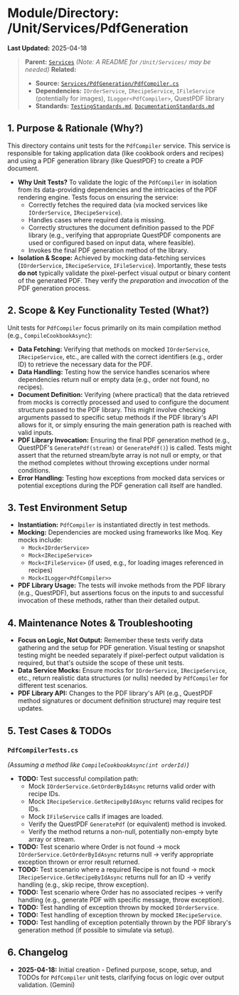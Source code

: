 # Module/Directory: /Unit/Services/PdfGeneration

**Last Updated:** 2025-04-18

> **Parent:** [`Services`](../README.md)
> *(Note: A README for `/Unit/Services/` may be needed)*
> **Related:**
> * **Source:** [`Services/PdfGeneration/PdfCompiler.cs`](../../../../api-server/Services/PdfGeneration/PdfCompiler.cs)
> * **Dependencies:** `IOrderService`, `IRecipeService`, `IFileService` (potentially for images), `ILogger<PdfCompiler>`, QuestPDF library
> * **Standards:** [`TestingStandards.md`](../../../../Docs/Development/TestingStandards.md), [`DocumentationStandards.md`](../../../../Docs/Development/DocumentationStandards.md)

## 1. Purpose & Rationale (Why?)

This directory contains unit tests for the `PdfCompiler` service. This service is responsible for taking application data (like cookbook orders and recipes) and using a PDF generation library (like QuestPDF) to create a PDF document.

* **Why Unit Tests?** To validate the logic of the `PdfCompiler` in isolation from its data-providing dependencies and the intricacies of the PDF rendering engine. Tests focus on ensuring the service:
    * Correctly fetches the required data (via mocked services like `IOrderService`, `IRecipeService`).
    * Handles cases where required data is missing.
    * Correctly structures the document definition passed to the PDF library (e.g., verifying that appropriate QuestPDF components are used or configured based on input data, where feasible).
    * Invokes the final PDF generation method of the library.
* **Isolation & Scope:** Achieved by mocking data-fetching services (`IOrderService`, `IRecipeService`, `IFileService`). Importantly, these tests **do not** typically validate the pixel-perfect visual output or binary content of the generated PDF. They verify the *preparation* and *invocation* of the PDF generation process.

## 2. Scope & Key Functionality Tested (What?)

Unit tests for `PdfCompiler` focus primarily on its main compilation method (e.g., `CompileCookbookAsync`):

* **Data Fetching:** Verifying that methods on mocked `IOrderService`, `IRecipeService`, etc., are called with the correct identifiers (e.g., order ID) to retrieve the necessary data for the PDF.
* **Data Handling:** Testing how the service handles scenarios where dependencies return null or empty data (e.g., order not found, no recipes).
* **Document Definition:** Verifying (where practical) that the data retrieved from mocks is correctly processed and used to configure the document structure passed to the PDF library. This might involve checking arguments passed to specific setup methods if the PDF library's API allows for it, or simply ensuring the main generation path is reached with valid inputs.
* **PDF Library Invocation:** Ensuring the final PDF generation method (e.g., QuestPDF's `GeneratePdf(stream)` or `GeneratePdf()`) is called. Tests might assert that the returned stream/byte array is not null or empty, or that the method completes without throwing exceptions under normal conditions.
* **Error Handling:** Testing how exceptions from mocked data services or potential exceptions during the PDF generation call itself are handled.

## 3. Test Environment Setup

* **Instantiation:** `PdfCompiler` is instantiated directly in test methods.
* **Mocking:** Dependencies are mocked using frameworks like Moq. Key mocks include:
    * `Mock<IOrderService>`
    * `Mock<IRecipeService>`
    * `Mock<IFileService>` (if used, e.g., for loading images referenced in recipes)
    * `Mock<ILogger<PdfCompiler>>`
* **PDF Library Usage:** The tests will invoke methods from the PDF library (e.g., QuestPDF), but assertions focus on the inputs to and successful invocation of these methods, rather than their detailed output.

## 4. Maintenance Notes & Troubleshooting

* **Focus on Logic, Not Output:** Remember these tests verify data gathering and the setup for PDF generation. Visual testing or snapshot testing might be needed separately if pixel-perfect output validation is required, but that's outside the scope of these unit tests.
* **Data Service Mocks:** Ensure mocks for `IOrderService`, `IRecipeService`, etc., return realistic data structures (or nulls) needed by `PdfCompiler` for different test scenarios.
* **PDF Library API:** Changes to the PDF library's API (e.g., QuestPDF method signatures or document definition structure) may require test updates.

## 5. Test Cases & TODOs

### `PdfCompilerTests.cs`
*(Assuming a method like `CompileCookbookAsync(int orderId)`)*

* **TODO:** Test successful compilation path:
    * Mock `IOrderService.GetOrderByIdAsync` returns valid order with recipe IDs.
    * Mock `IRecipeService.GetRecipeByIdAsync` returns valid recipes for IDs.
    * Mock `IFileService` calls if images are loaded.
    * Verify the QuestPDF `GeneratePdf` (or equivalent) method is invoked.
    * Verify the method returns a non-null, potentially non-empty byte array or stream.
* **TODO:** Test scenario where Order is not found -> mock `IOrderService.GetOrderByIdAsync` returns null -> verify appropriate exception thrown or error result returned.
* **TODO:** Test scenario where a required Recipe is not found -> mock `IRecipeService.GetRecipeByIdAsync` returns null for an ID -> verify handling (e.g., skip recipe, throw exception).
* **TODO:** Test scenario where Order has no associated recipes -> verify handling (e.g., generate PDF with specific message, throw exception).
* **TODO:** Test handling of exception thrown by mocked `IOrderService`.
* **TODO:** Test handling of exception thrown by mocked `IRecipeService`.
* **TODO:** Test handling of exception potentially thrown by the PDF library's generation method (if possible to simulate via setup).

## 6. Changelog

* **2025-04-18:** Initial creation - Defined purpose, scope, setup, and TODOs for `PdfCompiler` unit tests, clarifying focus on logic over output validation. (Gemini)

